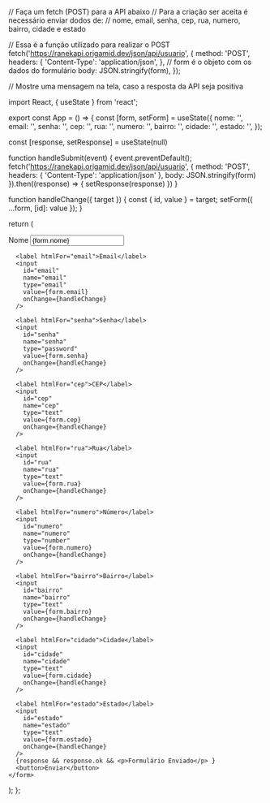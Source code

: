 // Faça um fetch (POST) para a API abaixo
// Para a criação ser aceita é necessário enviar dodos de:
// nome, email, senha, cep, rua, numero, bairro, cidade e estado

// Essa é a função utilizado para realizar o POST
fetch('https://ranekapi.origamid.dev/json/api/usuario', {
  method: 'POST',
  headers: {
    'Content-Type': 'application/json',
  },
  // form é o objeto com os dados do formulário
  body: JSON.stringify(form),
});

// Mostre uma mensagem na tela, caso a resposta da API seja positiva


import React, { useState } from 'react';

export const App = () => {
  const [form, setForm] = useState({
    nome: '',
    email: '',
    senha: '',
    cep: '',
    rua: '',
    numero: '',
    bairro: '',
    cidade: '',
    estado: '',
  });

  const [response, setResponse] = useState(null)

  function handleSubmit(event) {
    event.preventDefault();
    fetch('https://ranekapi.origamid.dev/json/api/usuario', {
      method: 'POST',
      headers: {
        'Content-Type': 'application/json'
      },
      body: JSON.stringify(form)
    }).then((response) => {
      setResponse(response)
    })
  }

  function handleChange({ target }) {
    const { id, value } = target;
    setForm({ ...form, [id]: value });
  }

  return (
    <form onSubmit={handleSubmit}>
      <label htmlFor="nome">Nome</label>
      <input
        id="nome"
        name="nome"
        type="text"
        value={form.nome}
        onChange={handleChange}
      />

      <label htmlFor="email">Email</label>
      <input
        id="email"
        name="email"
        type="email"
        value={form.email}
        onChange={handleChange}
      />

      <label htmlFor="senha">Senha</label>
      <input
        id="senha"
        name="senha"
        type="password"
        value={form.senha}
        onChange={handleChange}
      />

      <label htmlFor="cep">CEP</label>
      <input
        id="cep"
        name="cep"
        type="text"
        value={form.cep}
        onChange={handleChange}
      />

      <label htmlFor="rua">Rua</label>
      <input
        id="rua"
        name="rua"
        type="text"
        value={form.rua}
        onChange={handleChange}
      />

      <label htmlFor="numero">Número</label>
      <input
        id="numero"
        name="numero"
        type="number"
        value={form.numero}
        onChange={handleChange}
      />

      <label htmlFor="bairro">Bairro</label>
      <input
        id="bairro"
        name="bairro"
        type="text"
        value={form.bairro}
        onChange={handleChange}
      />

      <label htmlFor="cidade">Cidade</label>
      <input
        id="cidade"
        name="cidade"
        type="text"
        value={form.cidade}
        onChange={handleChange}
      />

      <label htmlFor="estado">Estado</label>
      <input
        id="estado"
        name="estado"
        type="text"
        value={form.estado}
        onChange={handleChange}
      />
      {response && response.ok && <p>Formulário Enviado</p> }
      <button>Enviar</button>
    </form>
  );
};
